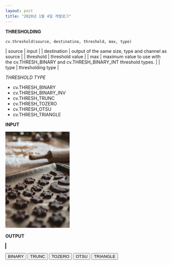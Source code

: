 ```yaml
---
layout: post
title: "2020년 1월 4일 개발로그"
---
```


__THRESHOLDING__

```
cv.threshold(source, destinatino, threshold, max, type)
```

| source      | input |
| destination | output of the same size, type and channel as source |
| threshold   | threshold value |
| max         | maximum value to use with the cv.THRESH_BINARY and cv.THRESH_BINARY_INT threshold types. |
| type        | thresholding type |

_THRESHOLD TYPE_

- cv.THRESH_BINARY
- cv.THRESH_BINARY_INV
- cv.THRESH_TRUNC
- cv.THRESH_TOZERO
- cv.THRESH_OTSU
- cv.THRESH_TRIANGLE

__INPUT__

<img width="200" id="input" src="/assets/images/first.jpg">

__OUTPUT__

<canvas id="output" style="border: 1px solid #000000;"></canvas>

<script>
  function thresholding(type) {
    let o = document.getElementById('input');
    document.getElementById('output').width = o.clientWidth;
    document.getElementById('output').height = o.clientHeight;
    let source = cv.imread('input');
    let destination = new cv.Mat();
    cv.threshold(source, destination, 155, 256, type);
    cv.imshow('output', destination);
    source.delete();
    destination.delete();
  }
  dispatch(() => thresholding(cv.THRESH_BINARY));
</script>

<button onclick="dispatch(() => thresholding(cv.THRESH_BINARY))">BINARY</button>
<button onclick="dispatch(() => thresholding(cv.THRESH_TRUNC))">TRUNC</button>
<button onclick="dispatch(() => thresholding(cv.THRESH_TOZERO))">TOZERO</button>
<button onclick="dispatch(() => thresholding(cv.THRESH_OTSU))">OTSU</button>
<button onclick="dispatch(() => thresholding(cv.THRESH_TRIANGLE))">TRIANGLE</button>
